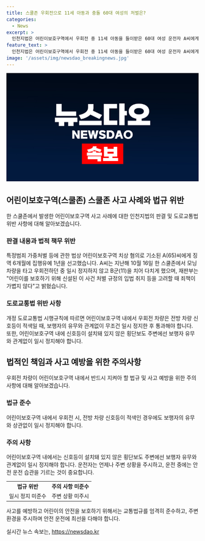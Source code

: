 ```yaml
---
title: 스쿨존 우회전으로 11세 아동과 충돌 60대 여성의 처벌은?
categories:
  - News
excerpt: >
  인천지법은 어린이보호구역에서 우회전 중 11세 아동을 들이받은 60대 여성 운전자 A씨에게 징역 6개월에 집행유예 1년을 선고했다. 지난해 10월 스쿨존에서 발생한 사고로 피해를 입은 B군은 치료가 필요한 골절 등 상해를 입었으며, 재판부는 어린이를 보호하기 위한 법의 취지를 고려해 죄책이 가볍지 않지만, 피해자와의 합의 및 보험에 가입돼 있는 점을 고려해 형량을 정했다고 밝혔다.
feature_text: >
  인천지법은 어린이보호구역에서 우회전 중 11세 아동을 들이받은 60대 여성 운전자 A씨에게 징역 6개월에 집행유예 1년을 선고했다. 지난해 10월 스쿨존에서 발생한 사고로 피해를 입은 B군은 치료가 필요한 골절 등 상해를 입었으며, 재판부는 어린이를 보호하기 위한 법의 취지를 고려해 죄책이 가볍지 않지만, 피해자와의 합의 및 보험에 가입돼 있는 점을 고려해 형량을 정했다고 밝혔다.
image: '/assets/img/newsdao_breakingnews.jpg'
---
```


<p><img src="/assets/img/newsdao_breakingnews.jpg" alt="firstkoreanews 속보" /></p>

<h2 data-ke-size="size26">어린이보호구역(스쿨존) 스쿨존 사고 사례와 법규 위반</h2>

<p data-ke-size="size16">한 스쿨존에서 발생한 어린이보호구역 사고 사례에 대한 인천지법의 판결 및 도로교통법 위반 사항에 대해 알아보겠습니다.</p>

<h3>판결 내용과 법적 책무 위반</h3>

<p data-ke-size="size16">특정범죄 가중처벌 등에 관한 법상 어린이보호구역 치상 혐의로 기소된 A(65)씨에게 징역 6개월에 집행유예 1년을 선고했습니다. A씨는 지난해 10월 16일 한 스쿨존에서 모닝 차량을 타고 우회전하던 중 일시 정지하지 않고 B군(11)을 치어 다치게 했으며, 재판부는 "어린이를 보호하기 위해 신설된 이 사건 처벌 규정의 입법 취지 등을 고려할 때 죄책이 가볍지 않다"고 밝혔습니다.</p>

<h3>도로교통법 위반 사항</h3>

<p data-ke-size="size16">개정 도로교통법 시행규칙에 따르면 어린이보호구역 내에서 우회전 차량은 전방 차량 신호등이 적색일 때, 보행자의 유무와 관계없이 무조건 일시 정지한 후 통과해야 합니다. 또한, 어린이보호구역 내에 신호등이 설치돼 있지 않은 횡단보도 주변에선 보행자 유무와 관계없이 일시 정지해야 합니다.</p>

<h2 data-ke-size="size26">법적인 책임과 사고 예방을 위한 주의사항</h2>

<p data-ke-size="size16">우회전 차량이 어린이보호구역 내에서 반드시 지켜아 할 법규 및 사고 예방을 위한 주의사항에 대해 알아보겠습니다.</p>

<h3>법규 준수</h3>

<p data-ke-size="size16">어린이보호구역 내에서 우회전 시, 전방 차량 신호등이 적색인 경우에도 보행자의 유무와 상관없이 일시 정지해야 합니다.</p>

<h3>주의 사항</h3>

<p data-ke-size="size16">어린이보호구역 내에서는 신호등이 설치돼 있지 않은 횡단보도 주변에선 보행자 유무와 관계없이 일시 정지해야 합니다. 운전자는 언제나 주변 상황을 주시하고, 운전 중에는 안전 운전 습관을 기르는 것이 중요합니다.</p>

<table>
    <tbody>
        <tr>
            <td style="text-align: center; height: 17px;"><b>법규 위반</b></td>
            <td style="text-align: center; height: 17px;"><b>주의 사항 미준수</b></td>
        </tr>
        <tr>
            <td style="text-align: center;">일시 정지 미준수</td>
            <td style="text-align: center;">주변 상황 미주시</td>
        </tr>
    </tbody>
</table>

<p data-ke-size="size16">사고를 예방하고 어린이의 안전을 보호하기 위해서는 교통법규를 엄격히 준수하고, 주변 환경을 주시하며 안전 운전에 최선을 다해야 합니다.</p>
실시간 뉴스 속보는, <a href="https://newsdao.kr" rel="dofollow">https://newsdao.kr</a>


